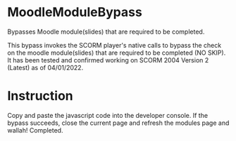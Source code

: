 # MoodleModuleBypass
Bypasses Moodle module(slides) that are required to be completed.

This bypass invokes the SCORM player's native calls to bypass the check on the moodle module(slides) that are required to be completed (NO SKIP). 
It has been tested and confirmed working on SCORM 2004 Version 2 (Latest) as of 04/01/2022. 

# Instruction
Copy and paste the javascript code into the developer console.
If the bypass succeeds, close the current page and refresh the modules page and wallah! Completed. 
